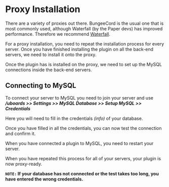 # Proxy Installation
There are a variety of proxies out there. BungeeCord is the usual one that is most commonly used, although Waterfall (by the Paper devs) has improved performance. Therefore we recommend [Waterfall](https://papermc.io/downloads#Waterfall).
<br>

For a proxy installation, you need to repeat the installation process for every server. Once you have finished installing the plugin on all the back-end servers, we need to install it onto the proxy.
<br>

Once the plugin has is installed on the proxy, we need to set up the MySQL connections inside the back-end servers.
<br>

## Connecting to MySQL
To connect your server to MySQL you need to join your server and use
***/uboards >> Settings >> MySQL Database >> Setup MySQL >> Credentials***
<br>

Here you will need to fill in the credentials *(info)* of your database.
<br>

Once you have filled in all the credentials, you can now test the connection and confirm it.
<br>

When you have connected a plugin to MySQL, you need to restart your server.
<br>

When you have repeated this process for all of your servers, your plugin is now proxy-ready.
<br>

**`NOTE:` If your database has not connected or the test takes too long, you have entered the wrong credentials.**
